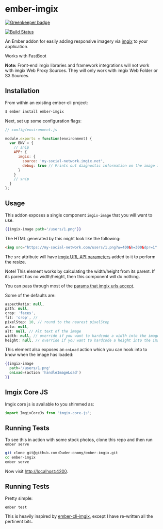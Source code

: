 # ember-imgix

[![Greenkeeper badge](https://badges.greenkeeper.io/Duder-onomy/ember-imgix.svg)](https://greenkeeper.io/)

[![Build Status](https://travis-ci.org/Duder-onomy/ember-imgix.svg?branch=master)](https://travis-ci.org/Duder-onomy/ember-imgix)

An Ember addon for easily adding responsive imagery via [imgix](https://www.imgix.com) to your application.

Works with FastBoot

**Note:** Front-end imgix libraries and framework integrations will not work with imgix Web Proxy Sources. They will only work with imgix Web Folder or S3 Sources.

## Installation

From within an existing ember-cli project:

```bash
$ ember install ember-imgix
```

Next, set up some configuration flags:

```javascript
// config/environment.js

module.exports = function(environment) {
  var ENV = {
    // snip
    APP: {
      imgix: {
        source: 'my-social-network.imgix.net',
        debug: true // Prints out diagnostic information on the image itself. Turn off in production.
      }
    }
    // snip
  }
};
```

## Usage

This addon exposes a single component `imgix-image` that you will want to use.

```hbs
{{imgix-image path='/users/1.png'}}
```

The HTML generated by this might look like the following:

```html
<img src="https://my-social-network.com/users/1.png?w=400&h=300&dpr=1" >
```

The `src` attribute will have [imgix URL API parameters](https://www.imgix.com/docs/reference) added to it to perform the resize.

Note! This element works by calculating the width/height from its parent. If its parent has no width/height, then this component will do nothing.

You can pass through most of the [params that imgix urls accept](https://docs.imgix.com/apis/url).

Some of the defaults are:

```javascript
aspectRatio: null,
path: null,
crop: 'faces',
fit: 'crop', // 
pixelStep: 10, // round to the nearest pixelStep
auto: null,
alt: null, // Alt text of the image
width: null, // override if you want to hardcode a width into the image
height: null, // override if you want to hardcode a height into the image
```

This element also exposes an `onLoad` action which you can hook into to know when the image has loaded:

```hbs
{{imgix-image
  path='/users/1.png'
  onLoad=(action 'handleImageLoad')
}}
```

## Imgix Core JS

Imgix core js is available to you shimmed as:

```javascript
import ImgixCoreJs from 'imgix-core-js';
```

## Running Tests

To see this in action with some stock photos, clone this repo and then run `ember serve`

```bash
git clone git@github.com:Duder-onomy/ember-imgix.git
cd ember-imgix
ember serve
```

Now visit [http://localhost:4200](http://localhost:4200).

## Running Tests

Pretty simple:

```base
ember test
```

This is heavily inspired by [ember-cli-imgix](https://github.com/imgix/ember-cli-imgix), except I have re-written all the pertinent bits.
